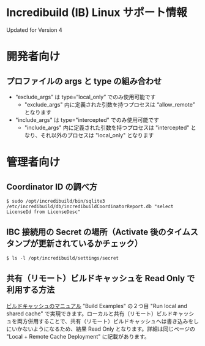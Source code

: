 # Incredibuild (IB) Linux サポート情報
Updated for Version 4

# 開発者向け
## プロファイルの args と type の組み合わせ
- “exclude_args” は type=“local_only” でのみ使用可能です
  - "exclude_args" 内に定義された引数を持つプロセスは “allow_remote” となります
- "include_args" は type="intercepted" でのみ使用可能です
  - "include_args" 内に定義された引数を持つプロセスは "intercepted" となり、それ以外のプロセスは "local_only" となります

# 管理者向け
## Coordinator ID の調べ方
```
$ sudo /opt/incredibuild/bin/sqlite3 /etc/incredibuild/db/incredibuildCoordinatorReport.db "select LicenseId from LicenseDesc"
```

## IBC 接続用の Secret の場所（Activate 後のタイムスタンプが更新されているかチェック）
```
$ ls -l /opt/incredibuild/settings/secret
```

## 共有（リモート）ビルドキャッシュを Read Only で利用する方法
[ビルドキャッシュのマニュアル](https://docs.incredibuild.com/lin/latest/linux/build_avoidance.htm) ”Build Examples" の２つ目 "Run local and shared cache" で実現できます。ローカルと共有（リモート）ビルドキャッシュを両方併用することで、共有（リモート）ビルドキャッシュへは書き込みをしにいかないようになるため、結果 Read Only となります。詳細は同じページの "Local + Remote Cache Deployment" に記載があります。
